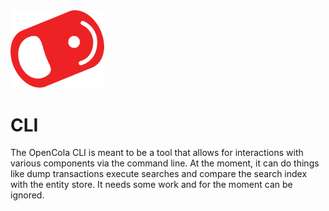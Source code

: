 <img src="../../img/pull-tab.svg" width="150" />

# CLI

The OpenCola CLI is meant to be a tool that allows for interactions with various components via the command line. At the moment, it can do things like dump transactions execute searches and compare the search index with the entity store. It needs some work and for the moment can be ignored.